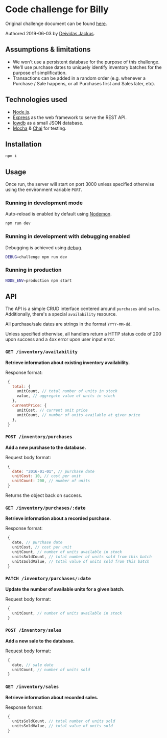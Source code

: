# Code challenge for Billy

Original challenge document can be found [here](https://github.com/deividasjackus/billy-code-challenge/blob/master/challenge.pdf).

Authored 2019-06-03 by [Deividas Jackus](https://github.com/deividasjackus).

## Assumptions & limitations

- We won't use a persistent database for the purpose of this challenge.
- We'll use purchase dates to uniquely identify inventory batches for the purpose of simplification.
- Transactions can be added in a random order (e.g. whenever a Purchase / Sale happens, or all Purchases first and Sales later, etc).

## Technologies used

- [Node.js](https://nodejs.org/).
- [Express](https://expressjs.com/) as the web framework to serve the REST API.
- [lowdb](https://github.com/typicode/lowdb) as a small JSON database.
- [Mocha](https://mochajs.org/) & [Chai](https://www.chaijs.com/) for testing.

## Installation

```bash
npm i
```

## Usage

Once run, the server will start on port 3000 unless specified otherwise using the environment variable `PORT`.

### Running in development mode

Auto-reload is enabled by default using [Nodemon](https://nodemon.io/).

```bash
npm run dev
```

### Running in development with debugging enabled

Debugging is achieved using [debug](https://www.npmjs.com/package/debug).

```bash
DEBUG=challenge npm run dev
```

### Running in production

```bash
NODE_ENV=production npm start
```

## API

The API is a simple CRUD interface centered around `purchases` and `sales`.
Additionally, there's a special `availability` resource.

All purchase/sale dates are strings in the format `YYYY-MM-dd`.

Unless specified otherwise, all handlers return a HTTP status code of 200 upon success and a 4xx error upon user input error.

### `GET /inventory/availability`

**Retrieve information about existing inventory availability.**

Response format:
```js
 {
   total: {
     unitCount, // total number of units in stock
     value, // aggregate value of units in stock
   },
   currentPrice: {
     unitCost, // current unit price
     unitCount, // number of units available at given price
   },
 }
```

### `POST /inventory/purchases`

**Add a new purchase to the database.**

Request body format:
```js
 {
   date: "2016-01-01", // purchase date
   unitCost: 10, // cost per unit
   unitCount: 200, // number of units
 }
```

Returns the object back on success.

### `GET /inventory/purchases/:date`

**Retrieve information about a recorded purchase.**

Response format:
```js
 {
   date, // purchase date
   unitCost, // cost per unit
   unitCount, // number of units available in stock
   unitsSoldCount, // total number of units sold from this batch
   unitsSoldValue, // total value of units sold from this batch
 }
```

### `PATCH /inventory/purchases/:date`

**Update the number of available units for a given batch.**

Request body format:
```js
 {
   unitCount, // number of units available in stock
 }
```

### `POST /inventory/sales`

**Add a new sale to the database.**

Request body format:
```js
 {
   date, // sale date
   unitCount, // number of units sold
 }
```

### `GET /inventory/sales`

**Retrieve information about recorded sales.**

Response format:
```js
 {
   unitsSoldCount, // total number of units sold
   unitsSoldValue, // total value of units sold
 }
```
